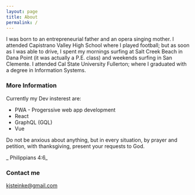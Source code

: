 ```yaml
---
layout: page
title: About
permalink: /
---
```


I was born to an entrepreneurial father and an opera singing mother. I attended Capistrano Valley High School where I played football; but as soon as I was able to drive, I spent my mornings surfing at Salt Creek Beach in Dana Point (it was actually a P.E. class) and weekends surfing in San Clemente. I attended Cal State University Fullerton; where I graduated with a degree in Information Systems.

### More Information

Currently my Dev insterest are:


- PWA - Progerssive web app development
- React
- GraphQL (GQL) 
- Vue


Do not be anxious about anything, but in every situation, by prayer and petition, with thanksgiving, present your requests to God.

_ Philippians 4:6_

### Contact me

[kjsteinke@gmail.com](mailto:kjsteinke@gmail.com)


